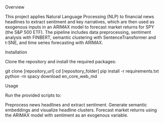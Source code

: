 Overview

This project applies Natural Language Processing (NLP) to financial news headlines to extract sentiment and key narratives, which are then used as exogenous inputs in an ARIMAX model to forecast market returns for SPY (the S&P 500 ETF). The pipeline includes data preprocessing, sentiment analysis with FINBERT, semantic clustering with SentenceTransformer and t‑SNE, and time series forecasting with ARIMAX.

Installation

Clone the repository and install the required packages:

git clone [repository_url]
cd [repository_folder]
pip install -r requirements.txt
python -m spacy download en_core_web_md

Usage

Run the provided scripts to:

Preprocess news headlines and extract sentiment.
Generate semantic embeddings and visualize headline clusters.
Forecast market returns using the ARIMAX model with sentiment as an exogenous variable.
